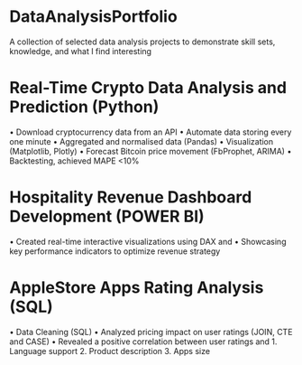# DataAnalysisPortfolio
A collection of selected data analysis projects to demonstrate skill sets, knowledge, and what I find interesting

# Real-Time Crypto Data Analysis and Prediction (Python)
•	Download cryptocurrency data from an API
• Automate data storing every one minute
• Aggregated and normalised data (Pandas)
•	Visualization (Matplotlib, Plotly)
•	Forecast Bitcoin price movement (FbProphet, ARIMA)
•	Backtesting, achieved MAPE <10%

# Hospitality Revenue Dashboard Development (POWER BI)
•	Created real-time interactive visualizations using DAX and 
• Showcasing key performance indicators to optimize revenue strategy

# AppleStore Apps Rating Analysis (SQL)
•	Data Cleaning (SQL)
•	Analyzed pricing impact on user ratings (JOIN, CTE and CASE)
•	Revealed a positive correlation between user ratings and
    1. Language support
    2. Product description
    3. Apps size


